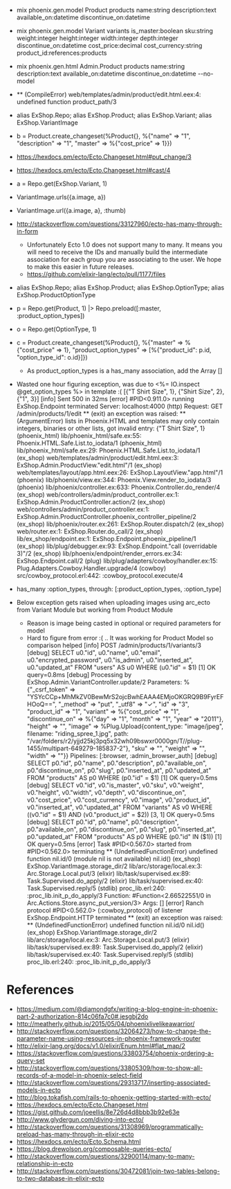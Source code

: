 - mix phoenix.gen.model Product products name:string description:text available_on:datetime discontinue_on:datetime
- mix phoenix.gen.model Variant variants is_master:boolean sku:string weight:integer height:integer width:integer depth:integer discontinue_on:datetime cost_price:decimal cost_currency:string product_id:references:products
- mix phoenix.gen.html Admin.Product products name:string description:text available_on:datetime discontinue_on:datetime --no-model
- ** (CompileError) web/templates/admin/product/edit.html.eex:4: undefined function product_path/3

- alias ExShop.Repo; alias ExShop.Product; alias ExShop.Variant; alias ExShop.VariantImage
- b = Product.create_changeset(%Product{}, %{"name" => "1", "description" => "1", "master" => %{"cost_price" => 1}})
- https://hexdocs.pm/ecto/Ecto.Changeset.html#put_change/3
- https://hexdocs.pm/ecto/Ecto.Changeset.html#cast/4

- a = Repo.get(ExShop.Variant, 1)
- VariantImage.urls({a.image, a})
- VariantImage.url({a.image, a}, :thumb)

- http://stackoverflow.com/questions/33127960/ecto-has-many-through-in-form
  - Unfortunately Ecto 1.0 does not support many to many. It means you will need to receive the IDs and manually build the intermediate association for each group you are associating to the user. We hope to make this easier in future releases.
  - https://github.com/elixir-lang/ecto/pull/1177/files

- alias ExShop.Repo; alias ExShop.Product; alias ExShop.OptionType; alias ExShop.ProductOptionType
- p = Repo.get(Product, 1) |> Repo.preload([:master, :product_option_types])
- o = Repo.get(OptionType, 1)
- c = Product.create_changeset(%Product{}, %{"master" => %{"cost_price" => 1}, "product_option_types" => [%{"product_id": p.id, "option_type_id": o.id}]})
  - As product_option_types is a has_many association, add the Array []

- Wasted one hour figuring exception, was due to <%= IO.inspect @get_option_types %> in template :(
  [{"T Shirt Size", 1}, {"Shirt Size", 2}, {"1", 3}]
  [info] Sent 500 in 32ms
  [error] #PID<0.911.0> running ExShop.Endpoint terminated
  Server: localhost:4000 (http)
  Request: GET /admin/products/1/edit
  ** (exit) an exception was raised:
      ** (ArgumentError) lists in Phoenix.HTML and templates may only contain integers, binaries or other lists, got invalid entry: {"T Shirt Size", 1}
          (phoenix_html) lib/phoenix_html/safe.ex:55: Phoenix.HTML.Safe.List.to_iodata/1
          (phoenix_html) lib/phoenix_html/safe.ex:29: Phoenix.HTML.Safe.List.to_iodata/1
          (ex_shop) web/templates/admin/product/edit.html.eex:3: ExShop.Admin.ProductView."edit.html"/1
          (ex_shop) web/templates/layout/app.html.eex:26: ExShop.LayoutView."app.html"/1
          (phoenix) lib/phoenix/view.ex:344: Phoenix.View.render_to_iodata/3
          (phoenix) lib/phoenix/controller.ex:633: Phoenix.Controller.do_render/4
          (ex_shop) web/controllers/admin/product_controller.ex:1: ExShop.Admin.ProductController.action/2
          (ex_shop) web/controllers/admin/product_controller.ex:1: ExShop.Admin.ProductController.phoenix_controller_pipeline/2
          (ex_shop) lib/phoenix/router.ex:261: ExShop.Router.dispatch/2
          (ex_shop) web/router.ex:1: ExShop.Router.do_call/2
          (ex_shop) lib/ex_shop/endpoint.ex:1: ExShop.Endpoint.phoenix_pipeline/1
          (ex_shop) lib/plug/debugger.ex:93: ExShop.Endpoint."call (overridable 3)"/2
          (ex_shop) lib/phoenix/endpoint/render_errors.ex:34: ExShop.Endpoint.call/2
          (plug) lib/plug/adapters/cowboy/handler.ex:15: Plug.Adapters.Cowboy.Handler.upgrade/4
          (cowboy) src/cowboy_protocol.erl:442: :cowboy_protocol.execute/4

- has_many :option_types, through: [:product_option_types, :option_type]

- Below exception gets raised when uploading images using arc_ecto from Variant Module but working from Product Module
  - Reason is image being casted in optional or required parameters for model
  - Hard to figure from error :( .. It was working for Product Model so comparison helped
  [info] POST /admin/products/1/variants/3
  [debug] SELECT u0."id", u0."name", u0."email", u0."encrypted_password", u0."is_admin", u0."inserted_at", u0."updated_at" FROM "users" AS u0 WHERE (u0."id" = $1) [1] OK query=0.8ms
  [debug] Processing by ExShop.Admin.VariantController.update/2
    Parameters: %{"_csrf_token" => "YSYcCCp+MhMkZV0BewMrS2ojcBwhEAAA4EMjoOKGRQ9B9FyrEFHOoQ==", "_method" => "put", "_utf8" => "✓", "id" => "3", "product_id" => "1", "variant" => %{"cost_price" => "1", "discontinue_on" => %{"day" => "1", "month" => "1", "year" => "2011"}, "height" => "", "image" => %Plug.Upload{content_type: "image/jpeg", filename: "riding_spree_1.jpg", path: "/var/folders/r2/yjjd25kj3pq5x32wh09bswxr0000gn/T//plug-1455/multipart-649279-185837-2"}, "sku" => "", "weight" => "", "width" => ""}}
    Pipelines: [:browser, :admin_browser_auth]
  [debug] SELECT p0."id", p0."name", p0."description", p0."available_on", p0."discontinue_on", p0."slug", p0."inserted_at", p0."updated_at" FROM "products" AS p0 WHERE (p0."id" = $1) [1] OK query=0.5ms
  [debug] SELECT v0."id", v0."is_master", v0."sku", v0."weight", v0."height", v0."width", v0."depth", v0."discontinue_on", v0."cost_price", v0."cost_currency", v0."image", v0."product_id", v0."inserted_at", v0."updated_at" FROM "variants" AS v0 WHERE ((v0."id" = $1) AND (v0."product_id" = $2)) [3, 1] OK query=0.5ms
  [debug] SELECT p0."id", p0."name", p0."description", p0."available_on", p0."discontinue_on", p0."slug", p0."inserted_at", p0."updated_at" FROM "products" AS p0 WHERE (p0."id" IN ($1)) [1] OK query=0.5ms
  [error] Task #PID<0.567.0> started from #PID<0.562.0> terminating
  ** (UndefinedFunctionError) undefined function nil.id/0 (module nil is not available)
      nil.id()
      (ex_shop) ExShop.VariantImage.storage_dir/2
      lib/arc/storage/local.ex:3: Arc.Storage.Local.put/3
      (elixir) lib/task/supervised.ex:89: Task.Supervised.do_apply/2
      (elixir) lib/task/supervised.ex:40: Task.Supervised.reply/5
      (stdlib) proc_lib.erl:240: :proc_lib.init_p_do_apply/3
  Function: #Function<2.66522551/0 in Arc.Actions.Store.async_put_version/3>
      Args: []
  [error] Ranch protocol #PID<0.562.0> (:cowboy_protocol) of listener ExShop.Endpoint.HTTP terminated
  ** (exit) an exception was raised:
      ** (UndefinedFunctionError) undefined function nil.id/0
          nil.id()
          (ex_shop) ExShop.VariantImage.storage_dir/2
          lib/arc/storage/local.ex:3: Arc.Storage.Local.put/3
          (elixir) lib/task/supervised.ex:89: Task.Supervised.do_apply/2
          (elixir) lib/task/supervised.ex:40: Task.Supervised.reply/5
          (stdlib) proc_lib.erl:240: :proc_lib.init_p_do_apply/3





# References

- https://medium.com/@diamondgfx/writing-a-blog-engine-in-phoenix-part-2-authorization-814c06fa7c0#.jesgbj2do
- http://meatherly.github.io/2015/05/04/phoenixlivelikeawarrior/
- http://stackoverflow.com/questions/32064273/how-to-change-the-parameter-name-using-resources-in-phoenix-framework-router
- http://elixir-lang.org/docs/v1.0/elixir/Enum.html#flat_map/2
- https://stackoverflow.com/questions/33803754/phoenix-ordering-a-query-set
- http://stackoverflow.com/questions/33805309/how-to-show-all-records-of-a-model-in-phoenix-select-field
- http://stackoverflow.com/questions/29313717/inserting-associated-models-in-ecto
- http://blog.tokafish.com/rails-to-phoenix-getting-started-with-ecto/
- https://hexdocs.pm/ecto/Ecto.Changeset.html
- https://gist.github.com/joeellis/8e726d4d8bbb3b92e63e
- http://www.glydergun.com/diving-into-ecto/
- http://stackoverflow.com/questions/31308969/programmatically-preload-has-many-through-in-elixir-ecto
- https://hexdocs.pm/ecto/Ecto.Schema.html
- https://blog.drewolson.org/composable-queries-ecto/
- http://stackoverflow.com/questions/32900114/many-to-many-relationship-in-ecto
- http://stackoverflow.com/questions/30472081/join-two-tables-belong-to-two-database-in-elixir-ecto
